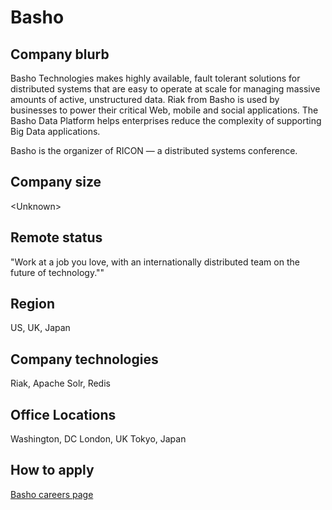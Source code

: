 # Basho

## Company blurb

Basho Technologies makes highly available, fault tolerant solutions for distributed systems that are easy to operate at scale for managing massive amounts of active, unstructured data. Riak from Basho is used by businesses to power their critical Web, mobile and social applications. The Basho Data Platform helps enterprises reduce the complexity of supporting Big Data applications.

Basho is the organizer of RICON — a distributed systems conference.

## Company size

\<Unknown\>

## Remote status

"Work at a job you love, with an internationally distributed team on the future of technology.""

## Region

US, UK, Japan

## Company technologies

Riak, Apache Solr, Redis

## Office Locations

Washington, DC
London, UK
Tokyo, Japan

## How to apply

[Basho careers page](http://basho.com/careers/)
